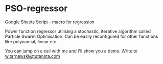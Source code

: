 # PSO-regressor
Google Sheets Script - macro for regression

Power function regressor utilising a stochastic, iterative algorithm called Particle Swarm Optimisation. Can be easily reconfigured for other functions like polynomial, linear etc.

You can jump on a call with me and I'll show you a demo. Write to w.tarnawski@tutanota.com

